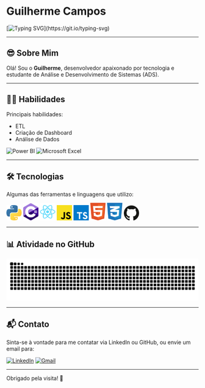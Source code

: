 # Guilherme Campos

[![Typing SVG](https://readme-typing-svg.herokuapp.com/?color=00FF00&size=35&vCenter=true&width=1000&lines=😎Olá,+Seja+bem-vindo!)](https://git.io/typing-svg)

---

## 😎 Sobre Mim

Olá! Sou o **Guilherme**, desenvolvedor apaixonado por tecnologia e estudante de Análise e Desenvolvimento de Sistemas (ADS).

---

## 🧑‍💻 Habilidades

Principais habilidades:

- ETL
- Criação de Dashboard
- Análise de Dados

<p>
  <img alt="Power BI" src="https://img.shields.io/badge/power_bi-F2C811?style=for-the-badge&logo=powerbi&logoColor=black" />
  <img alt="Microsoft Excel" src="https://img.shields.io/badge/Microsoft_Excel-217346?style=for-the-badge&logo=microsoft-excel&logoColor=white" />
</p>

---

## 🛠 Tecnologias

Algumas das ferramentas e linguagens que utilizo:

<p aling="left">
  <img alt="Python" src="./img/python-5.svg" width="40" />
  <img alt="C#" src="./img/c--4.svg" width="40" />
  <img alt="React" src="./img/react-2.svg" width="40" />
  <img alt="Javascript" src="./img/javascript-1.svg" width="40" />
  <img alt="Typescript" src="./img/typescript.svg" width="40" />
  <img alt="Html" src="./img/html-1.svg" width="40" />
  <img alt="Css" src="./img/css-3.svg" width="40" />
  <img alt="GitHub" src="./img/github-icon-1.svg" width="40" />
</p>

---

## 📊 Atividade no GitHub

<div aling="center">
  <img src="https://raw.githubusercontent.com/The-Souza/The-Souza/output/snake.svg" alt="Snake animation" />
</div>

---

## 📬 Contato

Sinta-se à vontade para me contatar via LinkedIn ou GitHub, ou envie um email para:

[![LinkedIn](https://img.shields.io/badge/LinkedIn-0077B5?style=for-the-badge&logo=linkedin&logoColor=white)](https://www.linkedin.com/in/guilherme-campos-446bab2b8/)
[![Gmail](https://img.shields.io/badge/Gmail-333333?style=for-the-badge&logo=gmail&logoColor=red)](mailto:guilhermev272@gmail.com)

---

Obrigado pela visita! 🚀
